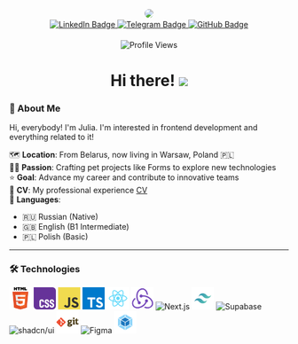 <div id="header" align="center">
   <img src="https://media.giphy.com/media/57nf4oyyMmZ2L9QqJN/giphy.gif" width="200"  style="border-radius:50%""/>
  <div style="margin-bottom: 20px;" id="badges" align="center">
    <a href="https://www.linkedin.com/in/juliasukharkova/">
      <img src="https://img.shields.io/badge/LinkedIn-blue?style=for-the-badge&logo=linkedin&logoColor=white" alt="LinkedIn Badge"/>
    </a>
    <a href="https://t.me/juliiik_s">
      <img src="https://img.shields.io/badge/Telegram-2CA5E0?style=for-the-badge&logo=telegram&logoColor=white" alt="Telegram Badge"/>
    </a>
    <a href="https://github.com/JuliaSukharkova">
      <img src="https://img.shields.io/badge/GitHub-100000?style=for-the-badge&logo=github&logoColor=white" alt="GitHub Badge"/>
    </a>
  </div>
  <img src="https://komarev.com/ghpvc/?username=JuliaSukharkova&style=flat-square&color=blue" alt="Profile Views"/>
  <h1>  
    Hi there!
      <img src="https://media.giphy.com/media/hvRJCLFzcasrR4ia7z/giphy.gif" width="30px"/>
  </h1>
</div>


### 🌱 About Me
Hi, everybody! I'm Julia. I'm interested in frontend development and everything related to it!  

🗺 **Location**: From Belarus, now living in Warsaw, Poland 🇵🇱  
👩‍💻 **Passion**: Crafting pet projects like Forms to explore new technologies  
⭐️ **Goal**: Advance my career and contribute to innovative teams  
📄 **CV**:  My professional experience [CV](https://drive.google.com/file/d/1Z_ly1vLfhyEMx5E9FZTGCD9RoFuiCGGx/view?usp=sharing) </br>
🤗 **Languages**:  
  - 🇷🇺 Russian (Native)  
  - 🇬🇧 English (B1 Intermediate)  
  - 🇵🇱 Polish (Basic)
---

### 🛠 Technologies
<div>
  <img height="40" src="https://raw.githubusercontent.com/github/explore/80688e429a7d4ef2fca1e82350fe8e3517d3494d/topics/html/html.png" alt="HTML">
  <img height="40" src="https://raw.githubusercontent.com/github/explore/80688e429a7d4ef2fca1e82350fe8e3517d3494d/topics/css/css.png" alt="CSS">
  <img height="40" src="https://raw.githubusercontent.com/github/explore/80688e429a7d4ef2fca1e82350fe8e3517d3494d/topics/javascript/javascript.png" alt="JavaScript">
  <img height="40" src="https://raw.githubusercontent.com/github/explore/80688e429a7d4ef2fca1e82350fe8e3517d3494d/topics/typescript/typescript.png" alt="TypeScript">
  <img height="40" src="https://raw.githubusercontent.com/github/explore/80688e429a7d4ef2fca1e82350fe8e3517d3494d/topics/react/react.png" alt="React">
  <img height="40" src="https://raw.githubusercontent.com/github/explore/80688e429a7d4ef2fca1e82350fe8e3517d3494d/topics/redux/redux.png" alt="Redux">
  <img height="40" src="https://nextjs.org/favicon.ico" alt="Next.js">
  <img height="40" src="https://raw.githubusercontent.com/github/explore/80688e429a7d4ef2fca1e82350fe8e3517d3494d/topics/tailwind/tailwind.png" alt="Tailwind CSS">
  <img height="40" src="https://supabase.com/favicon/apple-icon-57x57.png" alt="Supabase">
  <img height="40" src="https://ui.shadcn.com/favicon.ico" alt="shadcn/ui">
  <img height="40" src="https://raw.githubusercontent.com/github/explore/80688e429a7d4ef2fca1e82350fe8e3517d3494d/topics/git/git.png" alt="Git">
  <img height="40" src="https://www.vectorlogo.zone/logos/figma/figma-icon.svg" alt="Figma">
  <img height="40" src="https://raw.githubusercontent.com/github/explore/80688e429a7d4ef2fca1e82350fe8e3517d3494d/topics/webpack/webpack.png" alt="Webpack">
</div>
